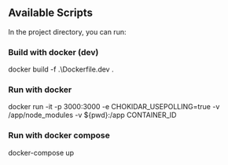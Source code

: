 ## Available Scripts

In the project directory, you can run:

### Build with docker (dev)
docker build -f .\Dockerfile.dev .

### Run with docker
docker run -it -p 3000:3000 -e CHOKIDAR_USEPOLLING=true -v /app/node_modules -v ${pwd}:/app CONTAINER_ID

### Run with docker compose
docker-compose up